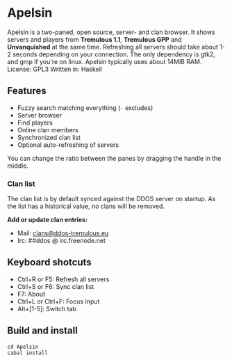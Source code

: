 # Apelsin
Apelsin is a two-paned, open source, server- and clan browser.
It shows servers and players from **Tremulous 1.1**, **Tremulous GPP**
and **Unvanquished** at the same time.
Refreshing all servers should take about 1-2 seconds depending on your connection.
The only dependency is gtk2, and gmp if you're on linux.
Apelsin typically uses about 14MiB RAM.
License: GPL3
Written in: Haskell

## Features
* Fuzzy search matching everything (`-` excludes)
* Server browser
* Find players
* Online clan members
* Synchronized clan list
* Optional auto-refreshing of servers

You can change the ratio between the panes by dragging the handle in the middle.

### Clan list
The clan list is by default synced against the DDOS server on startup.
As the list has a historical value, no clans will be removed.

**Add or update clan entries:**

* Mail: clans@ddos-tremulous.eu
* Irc: ##ddos @ irc.freenode.net


## Keyboard shotcuts
* Ctrl+R or F5:     Refresh all servers
* Ctrl+S or F6:     Sync clan list
* F7:               About
* Ctrl+L or Ctrl+F: Focus Input
* Alt+[1-5]:        Switch tab

## Build and install
    cd Apelsin
    cabal install

